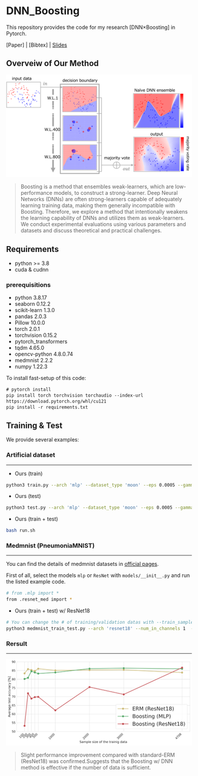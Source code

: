 # DNN_Boosting

This repository provides the code for my research [DNN×Boosting] in Pytorch.

[Paper] | [Bibtex] | [Slides](./images/IBIS_2024.pdf)

## Overveiw of Our Method

![Illustration](./images/overview.png)
> Boosting is a method that ensembles weak-learners, which are low-performance models, to construct a strong-learner.
Deep Neural Networks (DNNs) are often strong-learners capable of adequately learning training data, making them generally incompatible with Boosting.
Therefore, we explore a method that intentionally weakens the learning capability of DNNs and utilizes them as weak-learners.
We conduct experimental evaluations using various parameters and datasets and discuss theoretical and practical challenges.

## Requirements 
<!-- All codes are written by Python 3.7, and 'requirements.txt' contains required Python packages. -->
- python >= 3.8
- cuda & cudnn

### prerequisitions
- python 3.8.17
- seaborn  0.12.2
- scikit-learn  1.3.0
- pandas 2.0.3
- Pillow 10.0.0
- torch  2.0.1
- torchvision 0.15.2
- pytorch_transformers
- tqdm  4.65.0
- opencv-python 4.8.0.74
- medmnist 2.2.2
- numpy 1.22.3


To install fast-setup of this code:

```setup
# pytorch install 
pip install torch torchvision torchaudio --index-url https://download.pytorch.org/whl/cu121
pip install -r requirements.txt
```



<!-- ## Dataset -->


## Training & Test

We provide several examples:

### Artificial dataset
---

- Ours (train)

```bash
python3 train.py --arch 'mlp' --dataset_type 'moon' --eps 0.0005 --gamma 0.1 --loss_type 'CE' --lr 0.01 --max_epoch 10000 --min_size 50 --num_classes 2 --root_log 'log' --root_model 'checkpoint' --seed 1 --store_name 'moon_1' --train_rule 'None'
```
- Ours (test)

```bash
python3 test.py --arch 'mlp' --dataset_type 'moon' --eps 0.0005 --gamma 0.1 --loss_type 'CE' --lr 0.01 --max_epoch 10000 --min_size 50 --num_classes 2 --root_log 'log' --root_model 'checkpoint' --seed 1 --store_name 'moon_1' --train_rule 'None'
```
- Ours (train + test)
  
```bash
bash run.sh 
```

### Medmnist (PneumoniaMNIST)
---
You can find the details of medmnist datasets in [official pages](https://medmnist.com/).

First of all, select the models ```mlp``` or ```ResNet``` with ```models/__init__.py``` and run the listed example code.

```bash
# from .mlp import * 
from .resnet_med import *
```

- Ours (train + test) w/ ResNet18
  
```bash
# You can change the # of training/validation datas with --train_sample_size, --val_sample_size 
python3 medmnist_train_test.py --arch 'resnet18' --num_in_channels 1  --dataset 'medmnist' --data_flag 'pneumoniamnist' --classes 2 --train_sample_size 4708 --val_sample_size 524 --gamma 0.2995 --lr 0.001 --max_epoch 10000 --root_log 'medmnist_log' --root_model 'medmnist_checkpoint' --seed 0
```

### Rersult
---
![Illustration](./images/medmnist_result.png)
> Slight performance improvement compared with standard-ERM (ResNet18) was confirmed.Suggests that the Boosting w/ DNN method is effective if the number of data is sufficient.